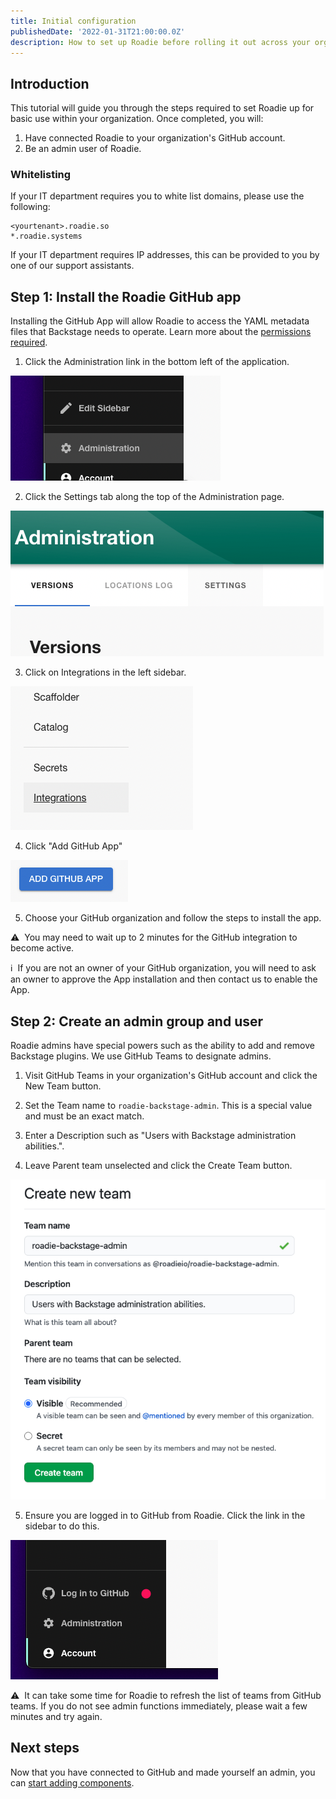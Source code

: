 ```yaml
---
title: Initial configuration
publishedDate: '2022-01-31T21:00:00.0Z'
description: How to set up Roadie before rolling it out across your organization.
---
```


## Introduction

This tutorial will guide you through the steps required to set Roadie up for basic use within your organization. Once completed, you will:

 1. Have connected Roadie to your organization's GitHub account.
 2. Be an admin user of Roadie.

### Whitelisting

If your IT department requires you to white list domains, please use the following:
```
<yourtenant>.roadie.so
*.roadie.systems
```

If your IT department requires IP addresses, this can be provided to you by one of our support assistants.

## Step 1: Install the Roadie GitHub app

Installing the GitHub App will allow Roadie to access the YAML metadata files that Backstage needs to operate. Learn more about the [permissions required](/docs/integrations/github-app-permissions/).

1. Click the Administration link in the bottom left of the application.

![A link that says "Administration"](./administration-link.png)

2. Click the Settings tab along the top of the Administration page.

![A link that says "Settings"](./settings-link.png)

3. Click on Integrations in the left sidebar.

![A link that says "Integrations"](./integrations-link.png)

4. Click "Add GitHub App"

![A button that says "Add GitHub App"](./add-github-app.png)

5. Choose your GitHub organization and follow the steps to install the app.

⚠️  &nbsp;You may need to wait up to 2 minutes for the GitHub integration to become active.

ℹ️  &nbsp;If you are not an owner of your GitHub organization, you will need to ask an owner to approve the App installation and then contact us to enable the App.

## Step 2: Create an admin group and user

Roadie admins have special powers such as the ability to add and remove Backstage plugins. We use GitHub Teams to designate admins.

1. Visit GitHub Teams in your organization's GitHub account and click the New Team button.

2. Set the Team name to `roadie-backstage-admin`. This is a special value and must be an exact match.

3. Enter a Description such as "Users with Backstage administration abilities.".

4. Leave Parent team unselected and click the Create Team button.

![Form for creating a team on GitHub](./github-create-team-form.png)

5. Ensure you are logged in to GitHub from Roadie. Click the link in the sidebar to do this.

![A link that says "Log in to GitHub"](./sidebar-log-into-github.png)

⚠️  &nbsp;It can take some time for Roadie to refresh the list of teams from GitHub teams. If you do not see admin functions immediately, please wait a few minutes and try again.

## Next steps

Now that you have connected to GitHub and made yourself an admin, you can [start adding components](/docs/getting-started/adding-components/).
